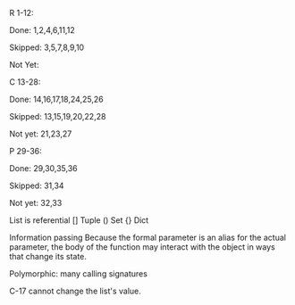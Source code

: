 R 1-12:

Done: 1,2,4,6,11,12

Skipped: 3,5,7,8,9,10

Not Yet:

C 13-28:

Done: 14,16,17,18,24,25,26

Skipped: 13,15,19,20,22,28

Not yet: 21,23,27

P 29-36:

Done: 29,30,35,36

Skipped: 31,34

Not yet: 32,33

List is referential []
Tuple ()
Set {}
Dict

Information passing
Because the formal parameter is an alias for the actual parameter, the body of the function may interact with the object in ways that change its state.

Polymorphic: many calling signatures

C-17 cannot change the list's value.


